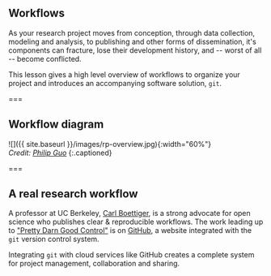 ---
---

## Workflows

As your research project moves from conception, through data collection, modeling and analysis, to publishing and other forms of dissemination, it's components can fracture, lose their development history, and -- worst of all -- become conflicted.

This lesson gives a high level overview of workflows to organize your project and introduces an accompanying software solution, `git`.

===

## Workflow diagram

![]({{ site.baseurl }}/images/rp-overview.jpg){:width="60%"}  
*Credit: [Philip Guo](http://cacm.acm.org/blogs/blog-cacm/169199-data-science-workflow-overview-and-challenges)*
{:.captioned}

===

## A real research workflow

A professor at UC Berkeley, [Carl Boettiger](http://www.carlboettiger.info), is a strong advocate for open science who publishes clear & reproducible workflows. The work leading up to ["Pretty Darn Good Control"](http://github.com/cboettig/pdg_control) is on [GitHub](http://github.com), a website integrated with the `git` version control system.

Integrating `git` with cloud services like GitHub creates a complete system for project management, collaboration and sharing.

